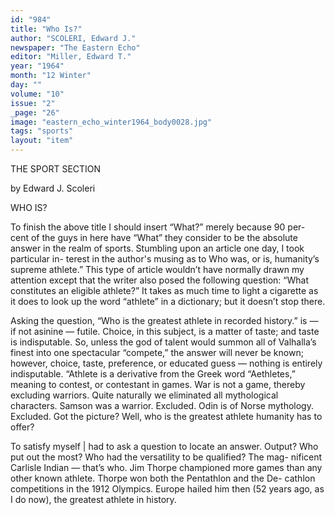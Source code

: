 ```yaml
---
id: "984"
title: "Who Is?"
author: "SCOLERI, Edward J."
newspaper: "The Eastern Echo"
editor: "Miller, Edward T."
year: "1964"
month: "12 Winter"
day: ""
volume: "10"
issue: "2"
_page: "26"
image: "eastern_echo_winter1964_body0028.jpg"
tags: "sports"
layout: "item"
---
```

THE SPORT SECTION

by Edward J. Scoleri


WHO IS?

To finish the above title I should insert “What?” merely because 90 per-
cent of the guys in here have “What” they consider to be the absolute answer
in the realm of sports. Stumbling upon an article one day, I took particular in-
terest in the author's musing as to Who was, or is, humanity’s supreme athlete.”
This type of article wouldn’t have normally drawn my attention except that the
writer also posed the following question: “What constitutes an eligible
athlete?” It takes as much time to light a cigarette as it does to look up the
word “athlete” in a dictionary; but it doesn’t stop there.

Asking the question, “Who is the greatest athlete in recorded history.”
is — if not asinine — futile. Choice, in this subject, is a matter of taste; and
taste is indisputable. So, unless the god of talent would summon all of Valhalla’s
finest into one spectacular “compete,” the answer will never be known; however,
choice, taste, preference, or educated guess — nothing is entirely indisputable.
“Athlete is a derivative from the Greek word “Aethletes,” meaning to contest,
or contestant in games. War is not a game, thereby excluding warriors. Quite
naturally we eliminated all mythological characters. Samson was a warrior.
Excluded. Odin is of Norse mythology. Excluded. Got the picture? Well, who
is the greatest athlete humanity has to offer?

To satisfy myself | had to ask a question to locate an answer. Output?
Who put out the most? Who had the versatility to be qualified? The mag-
nificent Carlisle Indian — that’s who. Jim Thorpe championed more games
than any other known athlete. Thorpe won both the Pentathlon and the De-
cathlon competitions in the 1912 Olympics. Europe hailed him then (52 years
ago, as I do now), the greatest athlete in history.
